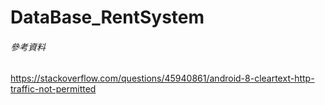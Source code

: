 # DataBase_RentSystem 

###### 參考資料 
https://stackoverflow.com/questions/45940861/android-8-cleartext-http-traffic-not-permitted